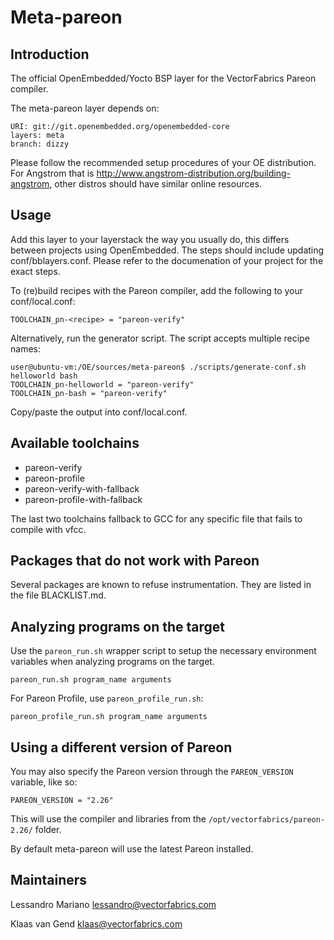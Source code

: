 Meta-pareon
================================

Introduction
-------------------------

The official OpenEmbedded/Yocto BSP layer for the VectorFabrics Pareon compiler.

The meta-pareon layer depends on:

    URI: git://git.openembedded.org/openembedded-core
    layers: meta
    branch: dizzy

Please follow the recommended setup procedures of your OE distribution. For Angstrom that is http://www.angstrom-distribution.org/building-angstrom, other distros should have similar online resources.


Usage
-------------------------

Add this layer to your layerstack the way you usually do, this differs between projects using OpenEmbedded. The steps should include updating conf/bblayers.conf. Please refer to the documenation of your project for the exact steps.

To (re)build recipes with the Pareon compiler, add the following to your conf/local.conf:

    TOOLCHAIN_pn-<recipe> = "pareon-verify"

Alternatively, run the generator script. The script accepts multiple recipe names:

    user@ubuntu-vm:/OE/sources/meta-pareon$ ./scripts/generate-conf.sh helloworld bash
    TOOLCHAIN_pn-helloworld = "pareon-verify"
    TOOLCHAIN_pn-bash = "pareon-verify"

Copy/paste the output into conf/local.conf.


Available toolchains
-------------------------

* pareon-verify
* pareon-profile
* pareon-verify-with-fallback
* pareon-profile-with-fallback

The last two toolchains fallback to GCC for any specific file that fails to compile with vfcc.


Packages that do not work with Pareon
-------------------------

Several packages are known to refuse instrumentation. They are listed in the file BLACKLIST.md.


Analyzing programs on the target
-------------------------

Use the `pareon_run.sh` wrapper script to setup the necessary environment variables when analyzing programs on the target.

    pareon_run.sh program_name arguments

For Pareon Profile, use `pareon_profile_run.sh`:

    pareon_profile_run.sh program_name arguments


Using a different version of Pareon
-------------------------

You may also specify the Pareon version through the `PAREON_VERSION` variable, like so:

    PAREON_VERSION = "2.26"

This will use the compiler and libraries from the `/opt/vectorfabrics/pareon-2.26/` folder.

By default meta-pareon will use the latest Pareon installed.


Maintainers
-------------------------

Lessandro Mariano <lessandro@vectorfabrics.com>

Klaas van Gend <klaas@vectorfabrics.com>
